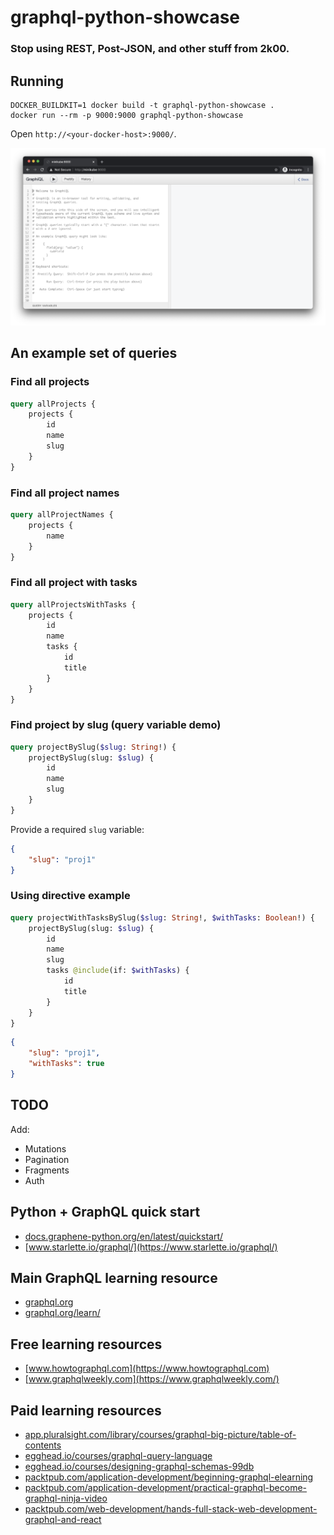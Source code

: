 # graphql-python-showcase

### Stop using REST, Post-JSON, and other stuff from 2k00.

## Running

```shell
DOCKER_BUILDKIT=1 docker build -t graphql-python-showcase .
docker run --rm -p 9000:9000 graphql-python-showcase
```

Open `http://<your-docker-host>:9000/`.

![graphiql](graphiql.png)

## An example set of queries

### Find all projects

```graphql
query allProjects {
    projects {
        id
        name
        slug
    }
}
```

### Find all project names

```graphql
query allProjectNames {
    projects {
        name
    }
}
```

### Find all project with tasks

```graphql
query allProjectsWithTasks {
    projects {
        id
        name
        tasks {
            id
            title
        }
    }
}
```

### Find project by slug (query variable demo)

```graphql
query projectBySlug($slug: String!) {
    projectBySlug(slug: $slug) {
        id
        name
        slug
    }
}
```

Provide a required `slug` variable:

```json
{
    "slug": "proj1"
}
```

### Using directive example

```graphql
query projectWithTasksBySlug($slug: String!, $withTasks: Boolean!) {
    projectBySlug(slug: $slug) {
        id
        name
        slug
        tasks @include(if: $withTasks) {
            id
            title
        }
    }
}
```

```json
{
    "slug": "proj1",
    "withTasks": true
}
```

## TODO

Add:

* Mutations
* Pagination
* Fragments
* Auth

## Python + GraphQL quick start

* [docs.graphene-python.org/en/latest/quickstart/](https://docs.graphene-python.org/en/latest/quickstart/)
* [www.starlette.io/graphql/](https://www.starlette.io/graphql/)

## Main GraphQL learning resource

* [graphql.org](https://graphql.org/)
* [graphql.org/learn/](https://graphql.org/learn/)

## Free learning resources

* [www.howtographql.com](https://www.howtographql.com)
* [www.graphqlweekly.com](https://www.graphqlweekly.com/)

## Paid learning resources

* [app.pluralsight.com/library/courses/graphql-big-picture/table-of-contents](https://app.pluralsight.com/library/courses/graphql-big-picture/table-of-contents)
* [egghead.io/courses/graphql-query-language](https://egghead.io/courses/graphql-query-language)
* [egghead.io/courses/designing-graphql-schemas-99db](https://egghead.io/courses/designing-graphql-schemas-99db)
* [packtpub.com/application-development/beginning-graphql-elearning](https://www.packtpub.com/application-development/beginning-graphql-elearning)
* [packtpub.com/application-development/practical-graphql-become-graphql-ninja-video](https://www.packtpub.com/application-development/practical-graphql-become-graphql-ninja-video)
* [packtpub.com/web-development/hands-full-stack-web-development-graphql-and-react](https://www.packtpub.com/web-development/hands-full-stack-web-development-graphql-and-react)
